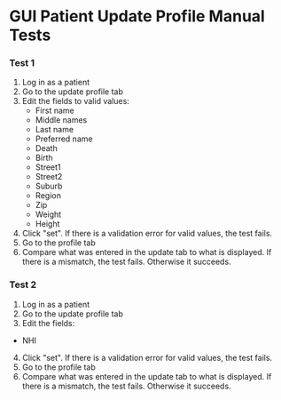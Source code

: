# GUI Patient Update Profile Manual Tests

### Test 1
1. Log in as a patient
2. Go to the update profile tab
3. Edit the fields to valid values:
    * First name
    * Middle names
    * Last name
    * Preferred name
    * Death
    * Birth
    * Street1
    * Street2
    * Suburb
    * Region
    * Zip
    * Weight
    * Height
4. Click "set". If there is a validation error for valid values, the test fails.
5. Go to the profile tab
6. Compare what was entered in the update tab to what is displayed. If there is a mismatch, the test fails. Otherwise it succeeds.

### Test 2
1. Log in as a patient
2. Go to the update profile tab
3. Edit the fields:
* NHI
4. Click "set". If there is a validation error for valid values, the test fails.
5. Go to the profile tab
6. Compare what was entered in the update tab to what is displayed. If there is a mismatch, the test fails. Otherwise it succeeds.
